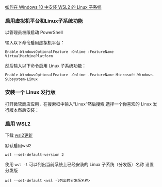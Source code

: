 [如何在 Windows 10 中安装 WSL2 的 Linux 子系统](https://blog.walterlv.com/post/how-to-install-wsl2.html)


### 启用虚拟机平台和Linux子系统功能

以管理员权限启动 PowerShell

输入以下命令启用虚拟机平台：
```
Enable-WindowsOptionalFeature -Online -FeatureName VirtualMachinePlatform
```

然后输入以下命令启用 Linux 子系统功能：

```
Enable-WindowsOptionalFeature -Online -FeatureName Microsoft-Windows-Subsystem-Linux
```

### 安装一个 Linux 发行版
打开微软商店应用，在搜索框中输入“Linux”然后搜索,选择一个你喜欢的 Linux 发行版本然后安装：

### 启用 WSL2

下载 [wsl2更新](https://docs.microsoft.com/en-us/windows/wsl/wsl2-kernel)


默认启用wsl2
```
wsl --set-default-version 2
```

使用 `wsl -l` 可以列出当前系统上已经安装的 Linux 子系统（分发版）名称
设置分发版
```
wsl --set-default <wsl -l列出的分发版名称>
```

